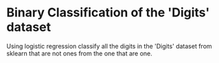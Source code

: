 # Binary Classification of the 'Digits' dataset

Using logistic regression classify all the digits in the 'Digits' dataset from sklearn that are not ones from the one that are one.
